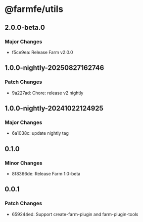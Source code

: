 # @farmfe/utils

## 2.0.0-beta.0

### Major Changes

- f5ce9ea: Release Farm v2.0.0

## 1.0.0-nightly-20250827162746

### Patch Changes

- 9a227ad: Chore: release v2 nightly

## 1.0.0-nightly-20241022124925

### Major Changes

- 6a1038c: update nightly tag

## 0.1.0

### Minor Changes

- 8f8366de: Release Farm 1.0-beta

## 0.0.1

### Patch Changes

- 659244ed: Support create-farm-plugin and farm-plugin-tools
